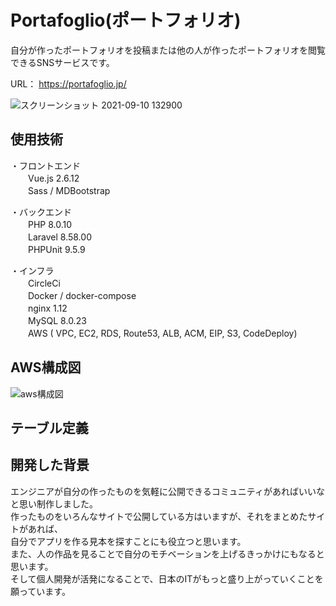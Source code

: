 # Portafoglio(ポートフォリオ)
自分が作ったポートフォリオを投稿または他の人が作ったポートフォリオを閲覧できるSNSサービスです。

URL： https://portafoglio.jp/

![スクリーンショット 2021-09-10 132900](https://user-images.githubusercontent.com/53368968/132800451-775b3324-04f5-41a4-b6a4-a0358d8a31d3.png)

## 使用技術
・フロントエンド  
　　Vue.js 2.6.12  
　　Sass / MDBootstrap  

・バックエンド  
　　PHP 8.0.10  
　　Laravel 8.58.00  
　　PHPUnit 9.5.9  

・インフラ  
　　CircleCi  
　　Docker / docker-compose  
　　nginx 1.12  
　　MySQL 8.0.23  
　　AWS ( VPC, EC2, RDS, Route53, ALB, ACM, EIP, S3, CodeDeploy)
  
## AWS構成図
<img width="" alt="aws構成図" src="https://user-images.githubusercontent.com/53368968/132815910-9359b60a-79ab-4a2c-aedf-6ff551558cdd.png">

## テーブル定義


## 開発した背景
エンジニアが自分の作ったものを気軽に公開できるコミュニティがあればいいなと思い制作しました。  
作ったものをいろんなサイトで公開している方はいますが、それをまとめたサイトがあれば、  
自分でアプリを作る見本を探すことにも役立つと思います。  
また、人の作品を見ることで自分のモチベーションを上げるきっかけにもなると思います。  
そして個人開発が活発になることで、日本のITがもっと盛り上がっていくことを願っています。
